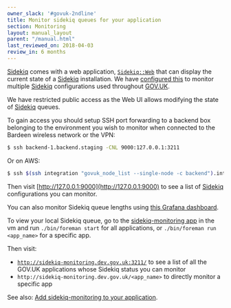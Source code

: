 ```yaml
---
owner_slack: '#govuk-2ndline'
title: Monitor sidekiq queues for your application
section: Monitoring
layout: manual_layout
parent: "/manual.html"
last_reviewed_on: 2018-04-03
review_in: 6 months
---
```


[Sidekiq] comes with a web application, [`Sidekiq::Web`](https://github.com/mperham/sidekiq/wiki/Monitoring) that can display the current state of a [Sidekiq] installation. We have [configured this](https://github.com/alphagov/sidekiq-monitoring) to monitor multiple [Sidekiq] configurations used throughout [GOV.UK].

We have restricted public access as the Web UI allows modifying the state of [Sidekiq] queues.

To gain access you should setup SSH port forwarding to a backend box belonging to the environment you wish to monitor when connected to the Bardeen wireless network or the VPN:

```bash
$ ssh backend-1.backend.staging -CNL 9000:127.0.0.1:3211
```

Or on AWS:

```bash
$ ssh $(ssh integration "govuk_node_list --single-node -c backend").integration -CNL 9000:127.0.0.1:3211
```

Then visit [http://127.0.0.1:9000](http://127.0.0.1:9000) to see a list of [Sidekiq] configurations you can monitor.

You can also monitor Sidekiq queue lengths using [this Grafana dashboard](https://grafana.publishing.service.gov.uk/dashboard/file/sidekiq.json).

To view your local Sidekiq queue, go to the [sidekiq-monitoring app](https://github.com/alphagov/sidekiq-monitoring) in the vm and run `./bin/foreman start` for all applications, or `./bin/foreman run <app_name>` for a specific app.

Then visit:

* [`http://sidekiq-monitoring.dev.gov.uk:3211/`](http://sidekiq-monitoring.dev.gov.uk:3211/) to see a list of all the GOV.UK applications whose Sidekiq status you can monitor
* `http://sidekiq-monitoring.dev.gov.uk/<app_name>` to directly monitor a specific app

See also: [Add sidekiq-monitoring to your application](setting-up-new-sidekiq-monitoring-app.html).

[gov.uk]: https://www.gov.uk/
[sidekiq]: http://sidekiq.org/
